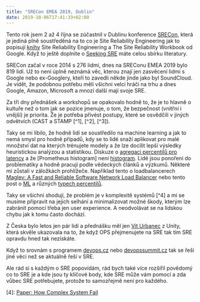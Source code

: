 ```yaml
---
title: "SRECon EMEA 2019, Dublin"
date: 2019-10-06T17:41:33+02:00
---
```


Tento rok jsem 2 až 4 října se zúčastnil v Dublinu konference [SRECon](https://www.usenix.org/conference/srecon19emea), která je jediná plně soustředěná na to co je Site Reliability Engineering jak to popisují [knihy](https://landing.google.com/sre/books/) Site Reliability Engineering a The Site Reliability Workbook od Google. Když to ještě doplníte o [Seeking SRE](https://www.oreilly.com/library/view/seeking-sre/9781491978856/) máte celou sbírku literatury.

SRECon začal v roce 2014 s 276 lidmi, dnes na SREConu EMEA 2019 bylo 819 lidí. Už to není úplně neznámá věc, kterou znají jen zasvěcení lidmi s Google nebo ex-Googlery, kteří to zavedli někde jinde jako byl SoundCloud. Je vidět, že podobnou potřebu měli všichni velcí hráči na trhu a dnes Google, Amazon, Microsoft a mnozí další mají svoje SRE.

Za tři dny přednášek a workshopů se opakovalo hodně to, že je to hlavně o kultuře než o tom jak se pozice jmenuje, o tom, že bezpečnost (vnitřní i vnější) je priorita. Že je potřeba přivést postupy, které se osvědčili v jiných odvětvích (CAST a STAMP [^1], [^2], [^3]).

Taky se mi líbilo, že hodně lidí se soustředilo na machine learning a jak to nemá smysl pro hodně případů, kdy se to lidé snaží aplikovat pro malé množství dat na kterých trénujete modely a že lze docílit lepší výsledky heuristickou analýzou a statistikou. Diskuze o [agregaci percentilů pro latency](https://www.youtube.com/watch?v=lJ8ydIuPFeU&feature=youtu.be&t=9m15s) a že [Prometheus histogram] není [histogram](http://linuxczar.net/blog/2017/06/15/prometheus-histogram-2/). Lidé jsou ponořeni do problematiky a hodně pracují podle vědeckých článků a výzkumů. Některé mi zůstali v záložkách prohlížeče. Například tento o loadbalancerech [Maglev: A Fast and Reliable Software Network Load Balancer](https://ai.google/research/pubs/pub44824/) nebo tento post o [ML](http://heinrichhartmann.com/blog/all-is-loss.html) a různých [typech percentilů](http://heinrichhartmann.com/math/quantiles.html).

Taky se všichni shodují, že problém je v komplexitě systémů [^4] a mi se musíme připravit na jejich selhání a minimalizovat možné škody, kterým lze zabránit pomocí třeba jen user experience. A neodvolávat se na lidskou chybu jak k tomu často dochází.

Z Česka bylo letos jen pár lidí a přednášku měl jen [Vit Urbanec](https://www.usenix.org/conference/srecon19emea/presentation/urbanec) z Unity, která skvěle ukazovala na to, že když OPS přejmenujete na SRE tak tím SRE opravdu hned tak nezískáte.

Když to srovnám s programem [devops.cz](https://www.devopsday.cz) nebo [devopssummit.cz](https://devopssummit.cz/program/) tak se řeší jiné věci než se aktuálně řeší v SRE.

Ale rád si s každým o SRE popovídám, rád bych také více rozšířil povědomý co to SRE je a kde jsou ty klíčové body, kde SRE může vám pomocí a zda vůbec SRE potřebujete, protože to samozřejmě není pro každého.

[1]: [https://mitpress.mit.edu/books/engineering-safer-world](https://mitpress.mit.edu/books/engineering-safer-world)
[2]: [CAST-Handbook](http://sunnyday.mit.edu/CAST-Handbook.pdf)
[3]: [http://psas.scripts.mit.edu/home/](http://psas.scripts.mit.edu/home/)
[4]: [Paper: How Complex System Fail](https://web.mit.edu/2.75/resources/random/How%20Complex%20Systems%20Fail.pdf)
